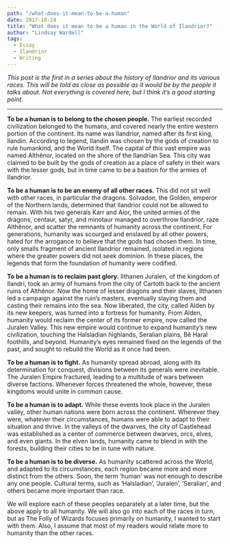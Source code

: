 ```yaml
---
path: "/what-does-it-mean-to-be-a-human"
date: 2017-10-24
title: "What does it mean to be a human in the World of Ilandrior?"
author: "Lindsay Wardell"
tags:
  - Essay
  - Ilandrior
  - Writing
---
```

_This post is the first in a series about the history of Ilandrior and its various races. This will be told as close as possible as it would be by the people it talks about. Not everything is covered here, but I think it’s a good starting point._

* * *

**To be a human is to belong to the chosen people.** The earliest recorded civilization belonged to the humans, and covered nearly the entire western portion of the continent. Its name was Ilandrior, named after its first king, Ilandin. According to legend, Ilandin was chosen by the gods of creation to rule humankind, and the World itself. The capital of this vast empire was named Althênor, located on the shore of the Ilandrian Sea. This city was claimed to be built by the gods of creation as a place of safety in their wars with the lesser gods, but in time came to be a bastion for the armies of Ilandrior.

**To be a human is to be an enemy of all other races.** This did not sit well with other races, in particular the dragons. Solvadon, the Golden, emperor of the Northern lands, determined that Ilandrior could not be allowed to remain. With his two generals Karr and Aior, the united armies of the dragons, centaur, satyr, and minotaur managed to overthrow Ilandrior, raze Althênor, and scatter the remnants of humanity across the continent. For generations, humanity was scourged and enslaved by all other powers, hated for the arrogance to believe that the gods had chosen them. In time, only smalls fragment of ancient Ilandrior remained, isolated in regions where the greater powers did not seek dominion. In these places, the legends that form the foundation of humanity were codified.

**To be a human is to reclaim past glory.** Ilthanen Juralen, of the kingdom of Ilandri, took an army of humans from the city of Cartoth back to the ancient ruins of Althênor. Now the home of lesser dragons and their slaves, Ilthanen led a campaign against the ruin’s masters, eventually slaying them and casting their remains into the sea. Now liberated, the city, called Alden by its new keepers, was turned into a fortress for humanity. From Alden, humanity would reclaim the center of its former empire, now called the Juralen Valley. This new empire would continue to expand humanity’s new civilization, touching the Halsladian highlands, Seralian plains, Bê Haral foothills, and beyond. Humanity’s eyes remained fixed on the legends of the past, and sought to rebuild the World as it once had been.

**To be a human is to fight.** As humanity spread abroad, along with its determination for conquest, divisions between its generals were inevitable. The Juralen Empire fractured, leading to a multitude of wars between diverse factions. Whenever forces threatened the whole, however, these kingdoms would unite in common cause.

**To be a human is to adapt.** While these events took place in the Juralen valley, other human nations were born across the continent. Wherever they were, whatever their circumstances, humans were able to adapt to their situation and thrive. In the valleys of the dwarves, the city of Castlehead was established as a center of commerce between dwarves, orcs, elves, and even giants. In the elven lands, humanity came to blend in with the forests, building their cities to be in tune with nature.

**To be a human is to be diverse.** As humanity scattered across the World, and adapted to its circumstances, each region became more and more distinct from the others. Soon, the term ‘human’ was not enough to describe any one people. Cultural terms, such as ‘Halsladian’, ‘Juralen’, ‘Seralian’, and others became more important than race.

We will explore each of these peoples separately at a later time, but the above apply to all humanity. We will also go into each of the races in turn, but as The Folly of Wizards focuses primarily on humanity, I wanted to start with them. Also, I assume that most of my readers would relate more to humanity than the other races.